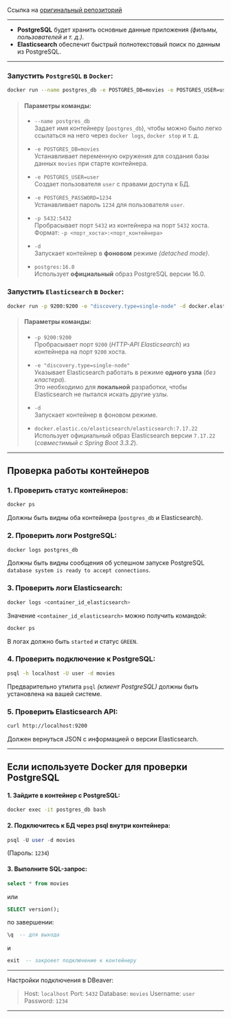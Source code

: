 

Ссылка на [оригинальный репозиторий](https://github.com/SuchkovDenis/elasticexample)

---
- **PostgreSQL** будет хранить основные данные приложения _(фильмы, пользователей и т. д.)_.  
- **Elasticsearch** обеспечит быстрый полнотекстовый поиск по данным из PostgreSQL.  

---
### Запустить `PostgreSQL` в `Docker`:
```bash
docker run --name postgres_db -e POSTGRES_DB=movies -e POSTGRES_USER=user -e POSTGRES_PASSWORD=1234 -p 5432:5432 -d postgres:16.0
```

> #### Параметры команды:
> - `--name postgres_db`  
> Задает имя контейнеру (`postgres_db`), чтобы можно было легко ссылаться на него через `docker logs`, `docker stop` и т. д.  
>
> - `-e POSTGRES_DB=movies`  
> Устанавливает переменную окружения для создания базы данных `movies` при старте контейнера.  
>
> - `-e POSTGRES_USER=user`  
> Создает пользователя `user` с правами доступа к БД.  
>
> - `-e POSTGRES_PASSWORD=1234`  
> Устанавливает пароль `1234` для пользователя `user`.  
>
> - `-p 5432:5432`  
> Пробрасывает порт `5432` из контейнера на порт `5432` хоста.  
> Формат: `-p <порт_хоста>:<порт_контейнера>`  
>
> - `-d`  
> Запускает контейнер в **фоновом** режиме _(detached mode)_.  
>
> - `postgres:16.0`  
> Использует **официальный** образ PostgreSQL версии 16.0.  
>

### Запустить `Elasticsearch` в `Docker`:
```bash
docker run -p 9200:9200 -e "discovery.type=single-node" -d docker.elastic.co/elasticsearch/elasticsearch:7.17.22
```
> #### Параметры команды:
> - `-p 9200:9200`  
    Пробрасывает порт `9200` (_HTTP-API Elasticsearch_) из контейнера на порт `9200` хоста.  
> 
> - `-e "discovery.type=single-node"`  
> Указывает Elasticsearch работать в режиме **одного узла** (_без кластера_).  
> Это необходимо для **локальной** разработки, чтобы Elasticsearch не пытался искать другие узлы.    
> 
> - `-d`   
> Запускает контейнер в фоновом режиме.  
> 
> - `docker.elastic.co/elasticsearch/elasticsearch:7.17.22`  
> Использует официальный образ Elasticsearch версии `7.17.22` (_совместимый с Spring Boot 3.3.2_).  
> 

---
## Проверка работы контейнеров
### 1. Проверить статус контейнеров:
```bash
docker ps
```
Должны быть видны оба контейнера (`postgres_db` и Elasticsearch).

### 2. Проверить логи PostgreSQL:
```bash
docker logs postgres_db
```
Должны быть видны сообщения об успешном запуске PostgreSQL `database system is ready to accept connections`.

### 3. Проверить логи Elasticsearch:
```bash
docker logs <container_id_elasticsearch> 
```
Значение `<container_id_elasticsearch>` можно получить командой:
```bash
docker ps
```

В логах должно быть `started` и статус `GREEN`.

### 4. Проверить подключение к PostgreSQL: 
```bash
psql -h localhost -U user -d movies
```
Предварительно утилита `psql` _(клиент PostgreSQL)_ должны быть установлена на вашей системе.

### 5. Проверить Elasticsearch API:
```bash
curl http://localhost:9200
```
Должен вернуться JSON с информацией о версии Elasticsearch.

---
## Если используете Docker для проверки PostgreSQL
#### 1. Зайдите в контейнер с PostgreSQL:
```bash
docker exec -it postgres_db bash
```

#### 2. Подключитесь к БД через psql внутри контейнера:
```sql
psql -U user -d movies
```
(Пароль: `1234`)

#### 3. Выполните SQL-запрос:
```sql
select * from movies
```
или
```sql
SELECT version();
```
по завершении:
```sql
\q  -- для выхода
```
и
```sql
exit  -- закроеет подключение к контейнеру
```

---
Настройки подключения в DBeaver:
> Host: `localhost`
> Port: `5432`
> Database: `movies`
> Username: `user`
> Password: `1234`

---
